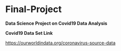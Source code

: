 # Final-Project
**Data Science Project on Covid19 Data Analysis**

**Covid19 Data Set Link**

https://ourworldindata.org/coronavirus-source-data
